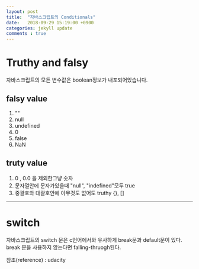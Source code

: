 ```yaml
---
layout: post
title:  "자바스크립트의 Conditionals"
date:   2018-09-29 15:19:00 +0900
categories: jekyll update
comments : true
---
```



# Truthy and falsy

자바스크립트의 모든 변수값은 boolean정보가 내포되어있습니다.

## falsy value

1. ""
2. null
3. undefined
4. 0
5. false
6. NaN

## truty value

1. 0 , 0.0 을 제외한그냥 숫자
2. 문자열안에 문자가있을때 "null", "indefined"모두 true
3. 중괄호와 대괄호안에 아무것도 없어도 truthy {}, []

---
# switch

자바스크립트의 switch 문은 c언어에서와 유사하게 break문과 default문이 있다. break 문을 사용하지 않는다면 falling-thruogh된다.

참조(reference) : udacity
